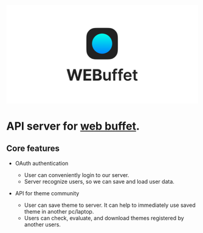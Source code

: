 ![Getting started](./img/webuffet_banner.png)  
  
  
# API server for [web buffet](https://github.com/CAU-OSS-2019/webuffet).

## Core features

- OAuth authentication
  - User can conveniently login to our server.
  - Server recognize users, so we can save and load user data.  

- API for theme community
  - User can save theme to server. It can help to immediately use saved theme in another pc/laptop.  
  - Users can check, evaluate, and download themes registered by another users.
